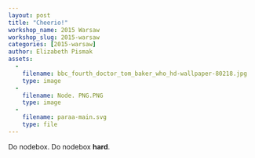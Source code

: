 ```yaml
---
layout: post
title: "Cheerio!"
workshop_name: 2015 Warsaw
workshop_slug: 2015-warsaw
categories: [2015-warsaw]
author: Elizabeth Pismak
assets:
  -
    filename: bbc_fourth_doctor_tom_baker_who_hd-wallpaper-80218.jpg
    type: image
  -
    filename: Node. PNG.PNG
    type: image
  -
    filename: paraa-main.svg
    type: file
---
```

Do nodebox. Do nodebox **hard**.
